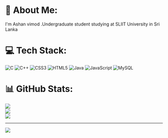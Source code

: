 # 💫 About Me:
I'm Ashan vimod .Undergraduate student studying at SLIIT University in Sri Lanka


# 💻 Tech Stack:
![C](https://img.shields.io/badge/c-%2300599C.svg?style=for-the-badge&logo=c&logoColor=white) ![C++](https://img.shields.io/badge/c++-%2300599C.svg?style=for-the-badge&logo=c%2B%2B&logoColor=white) ![CSS3](https://img.shields.io/badge/css3-%231572B6.svg?style=for-the-badge&logo=css3&logoColor=white) ![HTML5](https://img.shields.io/badge/html5-%23E34F26.svg?style=for-the-badge&logo=html5&logoColor=white) ![Java](https://img.shields.io/badge/java-%23ED8B00.svg?style=for-the-badge&logo=openjdk&logoColor=white) ![JavaScript](https://img.shields.io/badge/javascript-%23323330.svg?style=for-the-badge&logo=javascript&logoColor=%23F7DF1E) ![MySQL](https://img.shields.io/badge/mysql-%2300000f.svg?style=for-the-badge&logo=mysql&logoColor=white)
# 📊 GitHub Stats:
![](https://github-readme-stats.vercel.app/api?username=AVJayasundara&theme=dark&hide_border=false&include_all_commits=false&count_private=false)<br/>
![](https://github-readme-streak-stats.herokuapp.com/?user=AVJayasundara&theme=dark&hide_border=false)<br/>
![](https://github-readme-stats.vercel.app/api/top-langs/?username=AVJayasundara&theme=dark&hide_border=false&include_all_commits=false&count_private=false&layout=compact)

---
<a href="https://visitcount.itsvg.in">
  <img src="https://visitcount.itsvg.in/api?id=AVJayasundara&label=Profile%20Views&color=12&pretty=false" />
</a>

<!-- Proudly created with GPRM ( https://gprm.itsvg.in ) -->
